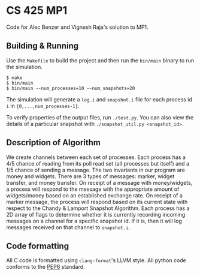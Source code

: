 # CS 425 MP1

Code for Alec Benzer and Vignesh Raja's solution to MP1.

## Building & Running

Use the `Makefile` to build the project and then run the `bin/main` binary to run the simulation.

    $ make
    $ bin/main
    $ bin/main --num_processes=10 --num_snapshots=20

The simulation will generate a `log.i` and `snapshot.i` file for each process id `i` in `{0,...,num_processes-1}`.

To verify properties of the output files, run `./test.py`. You can also view the details of a particular snapshot with `./snapshot_util.py <snapshot_id>`.

## Description of Algorithm

We create channels between each set of processes. Each process has a 4/5 chance of reading from its poll read set (all processes but itself) and a 1/5 chance of sending a message. 
The two invariants in our program are money and widgets. There are 3 types of messages: marker, widget transfer, and money transfer. On receipt of a message with money/widgets, a 
process will respond to the message with the appropriate amount of widgets/money based on an established exchange rate. On receipt of a marker message, the process will respond
based on its current state with respect to the Chandy & Lamport Snapshot Algorithm. Each process has a 2D array of flags to determine whether it is currently recording incoming messages 
on a channel for a specific snapshot id. If it is, then it will log messages received on that channel to `snapshot.i`.   

## Code formatting

All C code is formatted using `clang-format`'s LLVM style. All python code conforms to the [PEP8](http://legacy.python.org/dev/peps/pep-0008/) standard.
